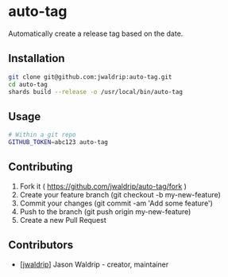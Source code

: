 # auto-tag

Automatically create a release tag based on the date.

## Installation

```sh
git clone git@github.com:jwaldrip:auto-tag.git
cd auto-tag
shards build --release -o /usr/local/bin/auto-tag
```

## Usage

```sh
# Within a git repo
GITHUB_TOKEN=abc123 auto-tag
```

## Contributing

1. Fork it ( https://github.com/jwaldrip/auto-tag/fork )
2. Create your feature branch (git checkout -b my-new-feature)
3. Commit your changes (git commit -am 'Add some feature')
4. Push to the branch (git push origin my-new-feature)
5. Create a new Pull Request

## Contributors

- [[jwaldrip]](https://github.com/[jwaldrip]) Jason Waldrip - creator, maintainer
